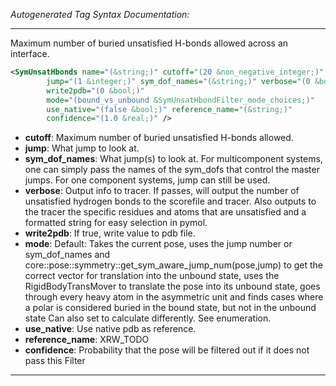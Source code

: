 <!-- THIS IS AN AUTOGENERATED FILE: Don't edit it directly, instead change the schema definition in the code itself. -->

_Autogenerated Tag Syntax Documentation:_

---
Maximum number of buried unsatisfied H-bonds allowed across an interface.

```xml
<SymUnsatHbonds name="(&string;)" cutoff="(20 &non_negative_integer;)"
        jump="(1 &integer;)" sym_dof_names="(&string;)" verbose="(0 &bool;)"
        write2pdb="(0 &bool;)"
        mode="(bound_vs_unbound &SymUnsatHbondFilter_mode_choices;)"
        use_native="(false &bool;)" reference_name="(&string;)"
        confidence="(1.0 &real;)" />
```

-   **cutoff**: Maximum number of buried unsatisfied H-bonds allowed.
-   **jump**: What jump to look at.
-   **sym_dof_names**: What jump(s) to look at. For multicomponent systems, one can simply pass the names of the sym_dofs that control the master jumps. For one component systems, jump can still be used.
-   **verbose**: Output info to tracer. If passes, will output the number of unsatisfied hydrogen bonds to the scorefile and tracer. Also outputs to the tracer the specific residues and atoms that are unsatisfied and a formatted string for easy selection in pymol.
-   **write2pdb**: If true, write value to pdb file.
-   **mode**: Default: Takes the current pose, uses the jump number or sym_dof_names and core::pose::symmetry::get_sym_aware_jump_num(pose,jump) to get the correct vector for translation into the unbound state, uses the RigidBodyTransMover to translate the pose into its unbound state, goes through every heavy atom in the asymmetric unit and finds cases where a polar is considered buried in the bound state, but not in the unbound state Can also set to calculate differently. See enumeration.
-   **use_native**: Use native pdb as reference.
-   **reference_name**: XRW_TODO
-   **confidence**: Probability that the pose will be filtered out if it does not pass this Filter

---
